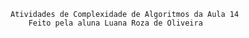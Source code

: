     Atividades de Complexidade de Algoritmos da Aula 14
        Feito pela aluna Luana Roza de Oliveira
